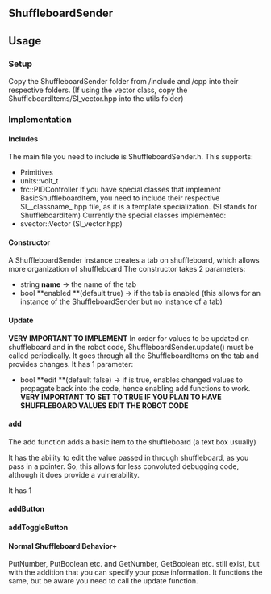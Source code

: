 ## ShuffleboardSender
## Usage
### Setup
Copy the ShuffleboardSender folder from /include and /cpp into their respective folders.
(If using the vector class, copy the ShuffleboardItems/SI_vector.hpp into the utils folder)
### 
### Implementation
#### Includes

The main file you need to include is ShuffleboardSender.h.
This supports:
* Primitives
* units::volt_t
* frc::PIDController
If you have special classes that implement BasicShuffleboardItem, you need to include their respective SI__classname_.hpp file, as it is a template specialization. (SI stands for ShuffleboardItem)
Currently the special classes implemented:
* svector::Vector (SI_vector.hpp)
#### Constructor
A ShuffleboardSender instance creates a tab on shuffleboard, which allows more organization of shuffleboard 
The constructor takes 2 parameters:
* string **name** -> the name of the tab
* bool **enabled **(default true) -> if the tab is enabled (this allows for an instance of the ShuffleboardSender but no instance of a tab)
#### Update
**VERY IMPORTANT TO IMPLEMENT**
In order for values to be updated on shuffleboard and in the robot code, ShuffleboardSender.update() must be called periodically. It goes through all the ShuffleboardItems on the tab and provides changes.
It has 1 parameter:
* bool **edit **(default false) -> if is true, enables changed values to propagate back into the code, hence enabling add functions to work. **VERY IMPORTANT TO SET TO TRUE IF YOU PLAN TO HAVE SHUFFLEBOARD VALUES EDIT THE ROBOT CODE**



#### add

The add function adds a basic item to the shuffleboard (a text box usually)

It has the ability to edit the value passed in through shuffleboard, as you pass in a pointer. So, this allows for less convoluted debugging code, although it does provide a vulnerability.

It has 1
#### addButton
#### addToggleButton
#### Normal Shuffleboard Behavior+
PutNumber, PutBoolean etc. and GetNumber, GetBoolean etc. still exist, but with the addition that you can specify your pose information. It functions the same, but be aware you need to call the update function.
